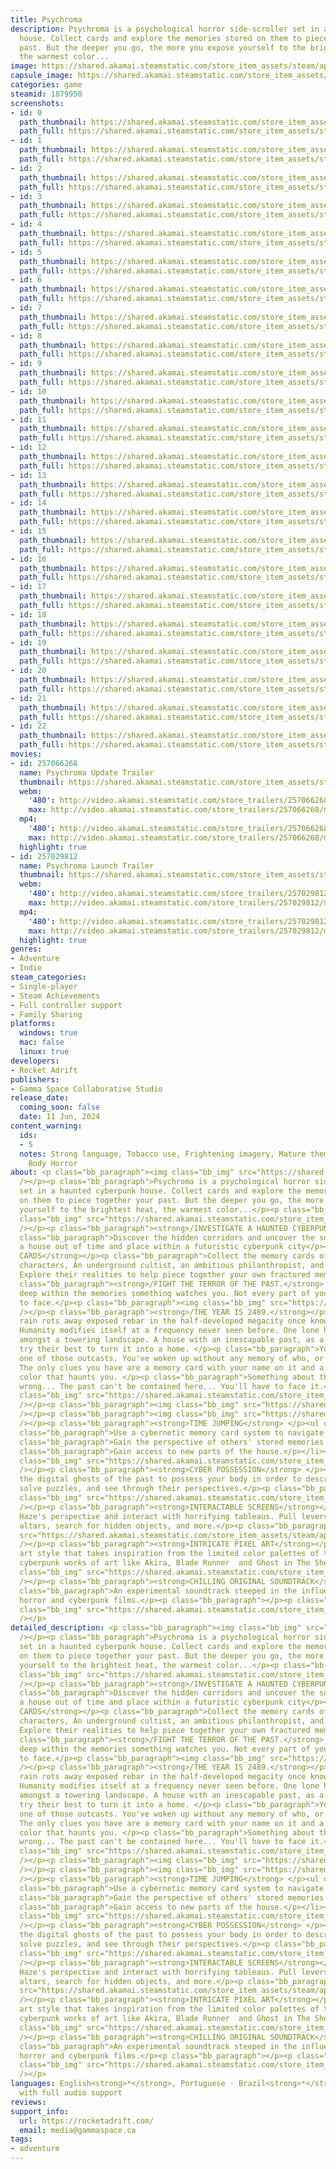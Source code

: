 ```yaml
---
title: Psychroma
description: Psychroma is a psychological horror side-scroller set in a haunted cyberpunk
  house. Collect cards and explore the memories stored on them to piece together your
  past. But the deeper you go, the more you expose yourself to the brightest heat,
  the warmest color...
image: https://shared.akamai.steamstatic.com/store_item_assets/steam/apps/1879950/header.jpg?t=1730214022
capsule_image: https://shared.akamai.steamstatic.com/store_item_assets/steam/apps/1879950/capsule_231x87.jpg?t=1730214022
categories: game
steamid: 1879950
screenshots:
- id: 0
  path_thumbnail: https://shared.akamai.steamstatic.com/store_item_assets/steam/apps/1879950/ss_4c2c62fa735de3e3ddd529fafd69a1a39a8256cc.600x338.jpg?t=1730214022
  path_full: https://shared.akamai.steamstatic.com/store_item_assets/steam/apps/1879950/ss_4c2c62fa735de3e3ddd529fafd69a1a39a8256cc.1920x1080.jpg?t=1730214022
- id: 1
  path_thumbnail: https://shared.akamai.steamstatic.com/store_item_assets/steam/apps/1879950/ss_5894ecce9e2e80e4ddc554ba38389191345508a9.600x338.jpg?t=1730214022
  path_full: https://shared.akamai.steamstatic.com/store_item_assets/steam/apps/1879950/ss_5894ecce9e2e80e4ddc554ba38389191345508a9.1920x1080.jpg?t=1730214022
- id: 2
  path_thumbnail: https://shared.akamai.steamstatic.com/store_item_assets/steam/apps/1879950/ss_6b37967afffb82a2e7b26f06d543fb85caa51018.600x338.jpg?t=1730214022
  path_full: https://shared.akamai.steamstatic.com/store_item_assets/steam/apps/1879950/ss_6b37967afffb82a2e7b26f06d543fb85caa51018.1920x1080.jpg?t=1730214022
- id: 3
  path_thumbnail: https://shared.akamai.steamstatic.com/store_item_assets/steam/apps/1879950/ss_8a0fe16611109797c9ffe0ac2379c676fcc35105.600x338.jpg?t=1730214022
  path_full: https://shared.akamai.steamstatic.com/store_item_assets/steam/apps/1879950/ss_8a0fe16611109797c9ffe0ac2379c676fcc35105.1920x1080.jpg?t=1730214022
- id: 4
  path_thumbnail: https://shared.akamai.steamstatic.com/store_item_assets/steam/apps/1879950/ss_3b45067b4c5cc18125704744e210d0899af50528.600x338.jpg?t=1730214022
  path_full: https://shared.akamai.steamstatic.com/store_item_assets/steam/apps/1879950/ss_3b45067b4c5cc18125704744e210d0899af50528.1920x1080.jpg?t=1730214022
- id: 5
  path_thumbnail: https://shared.akamai.steamstatic.com/store_item_assets/steam/apps/1879950/ss_44a52f56344ad3ed782dc16b73961779eb6ceba0.600x338.jpg?t=1730214022
  path_full: https://shared.akamai.steamstatic.com/store_item_assets/steam/apps/1879950/ss_44a52f56344ad3ed782dc16b73961779eb6ceba0.1920x1080.jpg?t=1730214022
- id: 6
  path_thumbnail: https://shared.akamai.steamstatic.com/store_item_assets/steam/apps/1879950/ss_7ec27e7cc4e89d9cb81382c238833fb59a0b6fb8.600x338.jpg?t=1730214022
  path_full: https://shared.akamai.steamstatic.com/store_item_assets/steam/apps/1879950/ss_7ec27e7cc4e89d9cb81382c238833fb59a0b6fb8.1920x1080.jpg?t=1730214022
- id: 7
  path_thumbnail: https://shared.akamai.steamstatic.com/store_item_assets/steam/apps/1879950/ss_9bb41c24b97a191fd454a05160155b9e25ae2afc.600x338.jpg?t=1730214022
  path_full: https://shared.akamai.steamstatic.com/store_item_assets/steam/apps/1879950/ss_9bb41c24b97a191fd454a05160155b9e25ae2afc.1920x1080.jpg?t=1730214022
- id: 8
  path_thumbnail: https://shared.akamai.steamstatic.com/store_item_assets/steam/apps/1879950/ss_5b7284cc43572cd03f0e41e8df4d80514dd69265.600x338.jpg?t=1730214022
  path_full: https://shared.akamai.steamstatic.com/store_item_assets/steam/apps/1879950/ss_5b7284cc43572cd03f0e41e8df4d80514dd69265.1920x1080.jpg?t=1730214022
- id: 9
  path_thumbnail: https://shared.akamai.steamstatic.com/store_item_assets/steam/apps/1879950/ss_0151178acc45196b9ec0994384d9c36a5d4bac84.600x338.jpg?t=1730214022
  path_full: https://shared.akamai.steamstatic.com/store_item_assets/steam/apps/1879950/ss_0151178acc45196b9ec0994384d9c36a5d4bac84.1920x1080.jpg?t=1730214022
- id: 10
  path_thumbnail: https://shared.akamai.steamstatic.com/store_item_assets/steam/apps/1879950/ss_807510745b8e2944d463262e89dd254d9ada8fb7.600x338.jpg?t=1730214022
  path_full: https://shared.akamai.steamstatic.com/store_item_assets/steam/apps/1879950/ss_807510745b8e2944d463262e89dd254d9ada8fb7.1920x1080.jpg?t=1730214022
- id: 11
  path_thumbnail: https://shared.akamai.steamstatic.com/store_item_assets/steam/apps/1879950/ss_8ee3c5384f9b97b92b91a9207248424a6e4b8101.600x338.jpg?t=1730214022
  path_full: https://shared.akamai.steamstatic.com/store_item_assets/steam/apps/1879950/ss_8ee3c5384f9b97b92b91a9207248424a6e4b8101.1920x1080.jpg?t=1730214022
- id: 12
  path_thumbnail: https://shared.akamai.steamstatic.com/store_item_assets/steam/apps/1879950/ss_0838a917c784d9ee746ac9219312538ac5fad500.600x338.jpg?t=1730214022
  path_full: https://shared.akamai.steamstatic.com/store_item_assets/steam/apps/1879950/ss_0838a917c784d9ee746ac9219312538ac5fad500.1920x1080.jpg?t=1730214022
- id: 13
  path_thumbnail: https://shared.akamai.steamstatic.com/store_item_assets/steam/apps/1879950/ss_a60681854b8b61261a193957d544f5f9ed9f782a.600x338.jpg?t=1730214022
  path_full: https://shared.akamai.steamstatic.com/store_item_assets/steam/apps/1879950/ss_a60681854b8b61261a193957d544f5f9ed9f782a.1920x1080.jpg?t=1730214022
- id: 14
  path_thumbnail: https://shared.akamai.steamstatic.com/store_item_assets/steam/apps/1879950/ss_f51e39c18b38185c7aef39f6ac1299fd62b3689e.600x338.jpg?t=1730214022
  path_full: https://shared.akamai.steamstatic.com/store_item_assets/steam/apps/1879950/ss_f51e39c18b38185c7aef39f6ac1299fd62b3689e.1920x1080.jpg?t=1730214022
- id: 15
  path_thumbnail: https://shared.akamai.steamstatic.com/store_item_assets/steam/apps/1879950/ss_53c916095751fbd69c58292bd1660d130c2fc54b.600x338.jpg?t=1730214022
  path_full: https://shared.akamai.steamstatic.com/store_item_assets/steam/apps/1879950/ss_53c916095751fbd69c58292bd1660d130c2fc54b.1920x1080.jpg?t=1730214022
- id: 16
  path_thumbnail: https://shared.akamai.steamstatic.com/store_item_assets/steam/apps/1879950/ss_6f35246855b1d878f4dc47552cbc04e4bb80eabe.600x338.jpg?t=1730214022
  path_full: https://shared.akamai.steamstatic.com/store_item_assets/steam/apps/1879950/ss_6f35246855b1d878f4dc47552cbc04e4bb80eabe.1920x1080.jpg?t=1730214022
- id: 17
  path_thumbnail: https://shared.akamai.steamstatic.com/store_item_assets/steam/apps/1879950/ss_940cc0b7b10f6788cac33d4b880d073fe8fbd42b.600x338.jpg?t=1730214022
  path_full: https://shared.akamai.steamstatic.com/store_item_assets/steam/apps/1879950/ss_940cc0b7b10f6788cac33d4b880d073fe8fbd42b.1920x1080.jpg?t=1730214022
- id: 18
  path_thumbnail: https://shared.akamai.steamstatic.com/store_item_assets/steam/apps/1879950/ss_fa5cdd31fa5d0a54f6704959e49404b45f7261c0.600x338.jpg?t=1730214022
  path_full: https://shared.akamai.steamstatic.com/store_item_assets/steam/apps/1879950/ss_fa5cdd31fa5d0a54f6704959e49404b45f7261c0.1920x1080.jpg?t=1730214022
- id: 19
  path_thumbnail: https://shared.akamai.steamstatic.com/store_item_assets/steam/apps/1879950/ss_3c511d2ddcc84663fe9250fae9665da31978e627.600x338.jpg?t=1730214022
  path_full: https://shared.akamai.steamstatic.com/store_item_assets/steam/apps/1879950/ss_3c511d2ddcc84663fe9250fae9665da31978e627.1920x1080.jpg?t=1730214022
- id: 20
  path_thumbnail: https://shared.akamai.steamstatic.com/store_item_assets/steam/apps/1879950/ss_a63ee2912186259d9742c273bdd6ae2e14977ecd.600x338.jpg?t=1730214022
  path_full: https://shared.akamai.steamstatic.com/store_item_assets/steam/apps/1879950/ss_a63ee2912186259d9742c273bdd6ae2e14977ecd.1920x1080.jpg?t=1730214022
- id: 21
  path_thumbnail: https://shared.akamai.steamstatic.com/store_item_assets/steam/apps/1879950/ss_cb357d52f4611c40132e9567f7c2c927f29388fb.600x338.jpg?t=1730214022
  path_full: https://shared.akamai.steamstatic.com/store_item_assets/steam/apps/1879950/ss_cb357d52f4611c40132e9567f7c2c927f29388fb.1920x1080.jpg?t=1730214022
- id: 22
  path_thumbnail: https://shared.akamai.steamstatic.com/store_item_assets/steam/apps/1879950/ss_3c0b522583b9fd5332bfcd47c3f1c4eb969bb34a.600x338.jpg?t=1730214022
  path_full: https://shared.akamai.steamstatic.com/store_item_assets/steam/apps/1879950/ss_3c0b522583b9fd5332bfcd47c3f1c4eb969bb34a.1920x1080.jpg?t=1730214022
movies:
- id: 257066268
  name: Psychroma Update Trailer
  thumbnail: https://shared.akamai.steamstatic.com/store_item_assets/steam/apps/257066268/150e19daa694ccd2b14262bdf514a584337758e5/movie_600x337.jpg?t=1730138461
  webm:
    '480': http://video.akamai.steamstatic.com/store_trailers/257066268/movie480_vp9.webm?t=1730138461
    max: http://video.akamai.steamstatic.com/store_trailers/257066268/movie_max_vp9.webm?t=1730138461
  mp4:
    '480': http://video.akamai.steamstatic.com/store_trailers/257066268/movie480.mp4?t=1730138461
    max: http://video.akamai.steamstatic.com/store_trailers/257066268/movie_max.mp4?t=1730138461
  highlight: true
- id: 257029812
  name: Psychroma Launch Trailer
  thumbnail: https://shared.akamai.steamstatic.com/store_item_assets/steam/apps/257029812/movie.293x165.jpg?t=1718121478
  webm:
    '480': http://video.akamai.steamstatic.com/store_trailers/257029812/movie480_vp9.webm?t=1718121478
    max: http://video.akamai.steamstatic.com/store_trailers/257029812/movie_max_vp9.webm?t=1718121478
  mp4:
    '480': http://video.akamai.steamstatic.com/store_trailers/257029812/movie480.mp4?t=1718121478
    max: http://video.akamai.steamstatic.com/store_trailers/257029812/movie_max.mp4?t=1718121478
  highlight: true
genres:
- Adventure
- Indie
steam_categories:
- Single-player
- Steam Achievements
- Full controller support
- Family Sharing
platforms:
  windows: true
  mac: false
  linux: true
developers:
- Rocket Adrift
publishers:
- Gamma Space Collaborative Studio
release_date:
  coming_soon: false
  date: 11 Jun, 2024
content_warning:
  ids:
  - 5
  notes: Strong language, Tobacco use, Frightening imagery, Mature themes, Violence,
    Body Horror
about: <p class="bb_paragraph"><img class="bb_img" src="https://shared.akamai.steamstatic.com/store_item_assets/steam/apps/1879950/extras/Psychroma_Logo_anim_500x281_.gif?t=1730214022"
  /></p><p class="bb_paragraph">Psychroma is a psychological horror side-scroller
  set in a haunted cyberpunk house. Collect cards and explore the memories stored
  on them to piece together your past. But the deeper you go, the more you expose
  yourself to the brightest heat, the warmest color...</p><p class="bb_paragraph"><img
  class="bb_img" src="https://shared.akamai.steamstatic.com/store_item_assets/steam/apps/1879950/extras/altaranim_100x_.gif?t=1730214022"
  /></p><p class="bb_paragraph"><strong>/INVESTIGATE A HAUNTED CYBERPUNK HOUSE</strong></p><p
  class="bb_paragraph">Discover the hidden corridors and uncover the sordid past of
  a house out of time and place within a futuristic cyberpunk city</p><p class="bb_paragraph"><strong>/COLLECT
  CARDS</strong></p><p class="bb_paragraph">Collect the memory cards of three main
  characters, An underground cultist, an ambitious philanthropist, and a drifter.
  Explore their realities to help piece together your own fractured memory.</p><p
  class="bb_paragraph"><strong>/FIGHT THE TERROR OF THE PAST.</strong> </p><p class="bb_paragraph">Hidden
  deep within the memories something watches you. Not every part of yourself is easy
  to face.</p><p class="bb_paragraph"><img class="bb_img" src="https://shared.akamai.steamstatic.com/store_item_assets/steam/apps/1879950/extras/FireEscapeTrailerShot_500x281_.gif?t=1730214022"
  /></p><p class="bb_paragraph"><strong>/THE YEAR IS 2489.</strong></p><p class="bb_paragraph">Acid
  rain rots away exposed rebar in the half-developed megacity once known as Toronto.
  Humanity modifies itself at a frequency never seen before. One lone house remains
  amongst a towering landscape. A house with an inescapable past, as a group of outcasts
  try their best to turn it into a home. </p><p class="bb_paragraph">You are Haze,
  one of those outcasts. You've woken up without any memory of who, or where you are.
  The only clues you have are a memory card with your name on it and a vision of a
  color that haunts you. </p><p class="bb_paragraph">Something about the house is
  wrong... The past can't be contained here... You'll have to face it.</p><p class="bb_paragraph"><img
  class="bb_img" src="https://shared.akamai.steamstatic.com/store_item_assets/steam/apps/1879950/extras/Agathaswallowed.gif?t=1730214022"
  /></p><p class="bb_paragraph"><img class="bb_img" src="https://shared.akamai.steamstatic.com/store_item_assets/steam/apps/1879950/extras/features.gif?t=1730214022"
  /></p><p class="bb_paragraph"><img class="bb_img" src="https://shared.akamai.steamstatic.com/store_item_assets/steam/apps/1879950/extras/AltarPanel.gif?t=1730214022"
  /></p><p class="bb_paragraph"><strong>TIME JUMPING</strong> </p><ul class="bb_ul"><li><p
  class="bb_paragraph">Use a cybernetic memory card system to navigate through time.</p></li><li><p
  class="bb_paragraph">Gain the perspective of others' stored memories. </p></li><li><p
  class="bb_paragraph">Gain access to new parts of the house.</p></li></ul><p class="bb_paragraph"><img
  class="bb_img" src="https://shared.akamai.steamstatic.com/store_item_assets/steam/apps/1879950/extras/glitchface_haze.gif?t=1730214022"
  /></p><p class="bb_paragraph"><strong>CYBER POSSESSION</strong> </p><p class="bb_paragraph">Allow
  the digital ghosts of the past to possess your body in order to descramble memories,
  solve puzzles, and see through their perspectives.</p><p class="bb_paragraph"><img
  class="bb_img" src="https://shared.akamai.steamstatic.com/store_item_assets/steam/apps/1879950/extras/Talk2Me.gif?t=1730214022"
  /></p><p class="bb_paragraph"><strong>INTERACTABLE SCREENS</strong></p><p class="bb_paragraph">Enter
  Haze's perspective and interact with horrifying tableaus. Pull levers, activate
  altars, search for hidden objects, and more.</p><p class="bb_paragraph"><img class="bb_img"
  src="https://shared.akamai.steamstatic.com/store_item_assets/steam/apps/1879950/extras/Surgery.gif?t=1730214022"
  /></p><p class="bb_paragraph"><strong>INTRICATE PIXEL ART</strong></p><p class="bb_paragraph">An
  art style that takes inspiration from the limited color palettes of the past and
  cyberpunk works of art like Akira, Blade Runner  and Ghost in The Shell.</p><p class="bb_paragraph"><img
  class="bb_img" src="https://shared.akamai.steamstatic.com/store_item_assets/steam/apps/1879950/extras/Agathaswallowed.gif?t=1730214022"
  /></p><p class="bb_paragraph"><strong>CHILLING ORIGINAL SOUNDTRACK</strong></p><p
  class="bb_paragraph">An experimental soundtrack steeped in the influences of classic
  horror and cyberpunk films.</p><p class="bb_paragraph"></p><p class="bb_paragraph"><img
  class="bb_img" src="https://shared.akamai.steamstatic.com/store_item_assets/steam/apps/1879950/extras/main_cast.gif?t=1730214022"
  /></p>
detailed_description: <p class="bb_paragraph"><img class="bb_img" src="https://shared.akamai.steamstatic.com/store_item_assets/steam/apps/1879950/extras/Psychroma_Logo_anim_500x281_.gif?t=1730214022"
  /></p><p class="bb_paragraph">Psychroma is a psychological horror side-scroller
  set in a haunted cyberpunk house. Collect cards and explore the memories stored
  on them to piece together your past. But the deeper you go, the more you expose
  yourself to the brightest heat, the warmest color...</p><p class="bb_paragraph"><img
  class="bb_img" src="https://shared.akamai.steamstatic.com/store_item_assets/steam/apps/1879950/extras/altaranim_100x_.gif?t=1730214022"
  /></p><p class="bb_paragraph"><strong>/INVESTIGATE A HAUNTED CYBERPUNK HOUSE</strong></p><p
  class="bb_paragraph">Discover the hidden corridors and uncover the sordid past of
  a house out of time and place within a futuristic cyberpunk city</p><p class="bb_paragraph"><strong>/COLLECT
  CARDS</strong></p><p class="bb_paragraph">Collect the memory cards of three main
  characters, An underground cultist, an ambitious philanthropist, and a drifter.
  Explore their realities to help piece together your own fractured memory.</p><p
  class="bb_paragraph"><strong>/FIGHT THE TERROR OF THE PAST.</strong> </p><p class="bb_paragraph">Hidden
  deep within the memories something watches you. Not every part of yourself is easy
  to face.</p><p class="bb_paragraph"><img class="bb_img" src="https://shared.akamai.steamstatic.com/store_item_assets/steam/apps/1879950/extras/FireEscapeTrailerShot_500x281_.gif?t=1730214022"
  /></p><p class="bb_paragraph"><strong>/THE YEAR IS 2489.</strong></p><p class="bb_paragraph">Acid
  rain rots away exposed rebar in the half-developed megacity once known as Toronto.
  Humanity modifies itself at a frequency never seen before. One lone house remains
  amongst a towering landscape. A house with an inescapable past, as a group of outcasts
  try their best to turn it into a home. </p><p class="bb_paragraph">You are Haze,
  one of those outcasts. You've woken up without any memory of who, or where you are.
  The only clues you have are a memory card with your name on it and a vision of a
  color that haunts you. </p><p class="bb_paragraph">Something about the house is
  wrong... The past can't be contained here... You'll have to face it.</p><p class="bb_paragraph"><img
  class="bb_img" src="https://shared.akamai.steamstatic.com/store_item_assets/steam/apps/1879950/extras/Agathaswallowed.gif?t=1730214022"
  /></p><p class="bb_paragraph"><img class="bb_img" src="https://shared.akamai.steamstatic.com/store_item_assets/steam/apps/1879950/extras/features.gif?t=1730214022"
  /></p><p class="bb_paragraph"><img class="bb_img" src="https://shared.akamai.steamstatic.com/store_item_assets/steam/apps/1879950/extras/AltarPanel.gif?t=1730214022"
  /></p><p class="bb_paragraph"><strong>TIME JUMPING</strong> </p><ul class="bb_ul"><li><p
  class="bb_paragraph">Use a cybernetic memory card system to navigate through time.</p></li><li><p
  class="bb_paragraph">Gain the perspective of others' stored memories. </p></li><li><p
  class="bb_paragraph">Gain access to new parts of the house.</p></li></ul><p class="bb_paragraph"><img
  class="bb_img" src="https://shared.akamai.steamstatic.com/store_item_assets/steam/apps/1879950/extras/glitchface_haze.gif?t=1730214022"
  /></p><p class="bb_paragraph"><strong>CYBER POSSESSION</strong> </p><p class="bb_paragraph">Allow
  the digital ghosts of the past to possess your body in order to descramble memories,
  solve puzzles, and see through their perspectives.</p><p class="bb_paragraph"><img
  class="bb_img" src="https://shared.akamai.steamstatic.com/store_item_assets/steam/apps/1879950/extras/Talk2Me.gif?t=1730214022"
  /></p><p class="bb_paragraph"><strong>INTERACTABLE SCREENS</strong></p><p class="bb_paragraph">Enter
  Haze's perspective and interact with horrifying tableaus. Pull levers, activate
  altars, search for hidden objects, and more.</p><p class="bb_paragraph"><img class="bb_img"
  src="https://shared.akamai.steamstatic.com/store_item_assets/steam/apps/1879950/extras/Surgery.gif?t=1730214022"
  /></p><p class="bb_paragraph"><strong>INTRICATE PIXEL ART</strong></p><p class="bb_paragraph">An
  art style that takes inspiration from the limited color palettes of the past and
  cyberpunk works of art like Akira, Blade Runner  and Ghost in The Shell.</p><p class="bb_paragraph"><img
  class="bb_img" src="https://shared.akamai.steamstatic.com/store_item_assets/steam/apps/1879950/extras/Agathaswallowed.gif?t=1730214022"
  /></p><p class="bb_paragraph"><strong>CHILLING ORIGINAL SOUNDTRACK</strong></p><p
  class="bb_paragraph">An experimental soundtrack steeped in the influences of classic
  horror and cyberpunk films.</p><p class="bb_paragraph"></p><p class="bb_paragraph"><img
  class="bb_img" src="https://shared.akamai.steamstatic.com/store_item_assets/steam/apps/1879950/extras/main_cast.gif?t=1730214022"
  /></p>
languages: English<strong>*</strong>, Portuguese - Brazil<strong>*</strong><br><strong>*</strong>languages
  with full audio support
reviews:
support_info:
  url: https://rocketadrift.com/
  email: media@gammaspace.ca
tags:
- adventure
---
```


